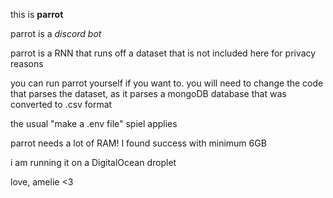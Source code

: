 this is **parrot**

parrot is a *discord bot* 

parrot is a RNN that runs off a dataset that is not included here for privacy reasons

you can run parrot yourself if you want to. you will need to change the code that parses the dataset, as it parses a mongoDB database that was converted to .csv format

the usual "make a .env file" spiel applies

parrot needs a lot of RAM! I found success with minimum 6GB

i am running it on a DigitalOcean droplet

love,  amelie <3

